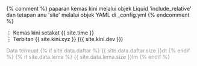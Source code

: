 {% comment %}
paparan kemas kini melalui objek Liquid 'include_relative'
dan tetapan anu 'site' melalui objek YAML di _config.yml
{% endcomment %}

&#8942; Kemas kini setakat {{ site.time }}  
&#8942; Terbitan {{ site.kini.xyz }} ({{ site.kini.dev }})

<!--cubaan objek Liquid memuat kandungan daripada fail YAML
yang tersimpan di _data/daftar.yml -->
<p style="color:#999999;">Data termuat
{% if site.data.daftar %}
<span> {{ site.data.daftar.size }}dt</span>
{% endif %}
{% if site.data.lema %}
<span> {{ site.data.lema.size }}lm</span>
{% endif %}
</p>
